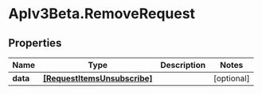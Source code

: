 # ApIv3Beta.RemoveRequest

## Properties

Name | Type | Description | Notes
------------ | ------------- | ------------- | -------------
**data** | [**[RequestItemsUnsubscribe]**](RequestItemsUnsubscribe.md) |  | [optional] 


